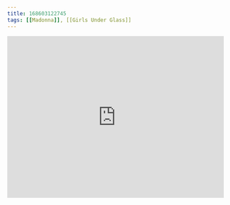```yaml
---
title: 168603122745
tags: [[Madonna]], [[Girls Under Glass]]
---
```

<iframe allow="accelerometer; autoplay; clipboard-write; encrypted-media; gyroscope; picture-in-picture" allowfullscreen="" frameborder="0" height="375" id="youtube_iframe" src="https://www.youtube.com/embed/VlJhRXkYXJw?feature=oembed&amp;enablejsapi=1&amp;origin=https://safe.txmblr.com&amp;wmode=opaque" width="500"></iframe>
